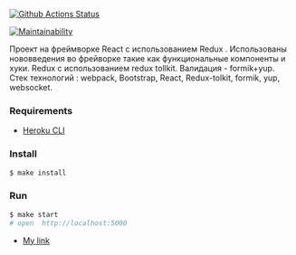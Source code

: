 [![Github Actions Status](https://github.com/hexlet-components/projects-frontend-l4-server/workflows/Node%20CI/badge.svg)](https://github.com/hexlet-components/projects-frontend-l4-server/actions)

[![Maintainability](https://api.codeclimate.com/v1/badges/5807007207d2536af155/maintainability)](https://codeclimate.com/github/H9ko/frontend-project-lvl4/maintainability)

Проект на фреймворке React с иcпользованием Redux .
Использованы нововведения во фрейворке такие как функциональные компоненты и хуки. Redux с использованием redux tollkit. Валидация - formik+yup. 
Стек  технологий : webpack, Bootstrap, React, Redux-tolkit, formik, yup, websocket.

### Requirements

* [Heroku CLI](https://devcenter.heroku.com/articles/heroku-cli)

### Install

```sh
$ make install
```

### Run

```sh
$ make start
# open  http://localhost:5000
```

* [My link ](https://vova-frontend.herokuapp.com/)
